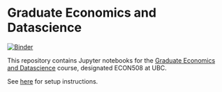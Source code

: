 # Graduate Economics and Datascience
[![Binder](https://mybinder.org/badge_logo.svg)](https://mybinder.org/v2/gh/jlperla/grad_econ_datascience/HEAD)

This repository contains Jupyter notebooks for the [Graduate Economics and Datascience](https://jlperla.github.io/grad_econ_datascience/) course, designated ECON508 at UBC.

See [here](https://jlperla.github.io/grad_econ_datascience/slides/intro.html#/computational-environment) for setup instructions.